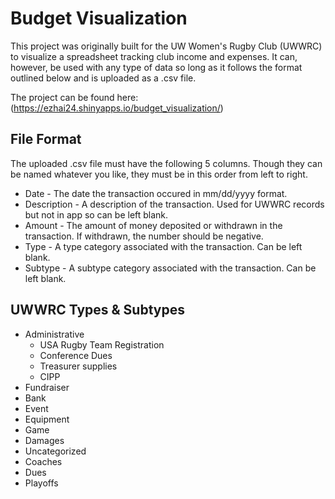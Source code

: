 # Budget Visualization
This project was originally built for the UW Women's Rugby Club (UWWRC) to visualize a spreadsheet tracking club income and expenses. It can, however, be used with any type of data so long as it follows the format outlined below and is uploaded as a .csv file.

The project can be found here: (https://ezhai24.shinyapps.io/budget_visualization/)

## File Format
The uploaded .csv file must have the following 5 columns. Though they can be named whatever you like, they must be in this order from left to right.
* Date - The date the transaction occured in mm/dd/yyyy format.
* Description - A description of the transaction. Used for UWWRC records but not in app so can be left blank.
* Amount - The amount of money deposited or withdrawn in the transaction. If withdrawn, the number should be negative.
* Type - A type category associated with the transaction. Can be left blank.
* Subtype - A subtype category associated with the transaction. Can be left blank.

## UWWRC Types & Subtypes
* Administrative
  * USA Rugby Team Registration
  * Conference Dues
  * Treasurer supplies
  * CIPP
* Fundraiser
* Bank
* Event
* Equipment
* Game
* Damages
* Uncategorized
* Coaches
* Dues
* Playoffs
